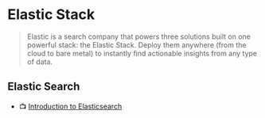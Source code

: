 # Elastic Stack

> Elastic is a search company that powers three solutions built on one powerful stack: the Elastic Stack. Deploy them anywhere (from the cloud to bare metal) to instantly find actionable insights from any type of data.

## Elastic Search

- 📺 [Introduction to Elasticsearch](https://www.youtube.com/watch?v=yZJfsUOHJjg)

